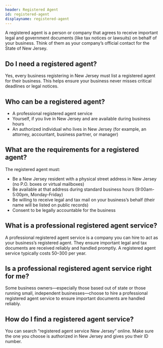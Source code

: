 ```yaml
---
header: Registered Agent
id: registered-agent
displayname: registered-agent
---
```

A registered agent is a person or company that agrees to receive important legal and government documents (like tax notices or lawsuits) on behalf of your business. Think of them as your company’s official contact for the State of New Jersey.



## Do I need a registered agent?

Yes, every business registering in New Jersey must list a registered agent for their business. This helps ensure your business never misses critical deadlines or legal notices.



## Who can be a registered agent?

* A professional registered agent service
* Yourself, if you live in New Jersey and are available during business hours
* An authorized individual who lives in New Jersey (for example, an attorney, accountant, business partner, or manager) 

## What are the requirements for a registered agent?

The registered agent must:

* Be a New Jersey resident with a physical street address in New Jersey (no P.O. boxes or virtual mailboxes)
* Be available at that address during standard business hours (9:00am-5:00pm, Monday-Friday)
* Be willing to receive legal and tax mail on your business’s behalf (their name will be listed on public records)
* Consent to be legally accountable for the business

## What is a professional registered agent service?

A professional registered agent service is a company you can hire to act as your business’s registered agent. They ensure important legal and tax documents are received reliably and handled promptly. A registered agent service typically costs $50–$300 per year.

## Is a professional registered agent service right for me?

Some business owners—especially those based out of state or those running small, independent businesses—choose to hire a professional registered agent service to ensure important documents are handled reliably.

## How do I find a registered agent service?

You can search “registered agent service New Jersey” online. Make sure the one you choose is authorized in New Jersey and gives you their ID number.